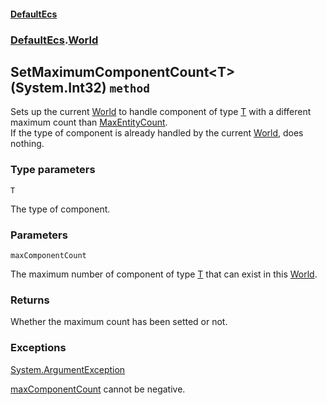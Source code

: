 #### [DefaultEcs](./DefaultEcs.md 'DefaultEcs')
### [DefaultEcs](./DefaultEcs.md#DefaultEcs 'DefaultEcs').[World](./DefaultEcs-World.md 'DefaultEcs.World')
## SetMaximumComponentCount&lt;T&gt;(System.Int32) `method`
Sets up the current [World](./DefaultEcs-World.md 'DefaultEcs.World') to handle component of type [T](#DefaultEcs-World-SetMaximumComponentCount-T-(System-Int32)-T 'DefaultEcs.World.SetMaximumComponentCount&lt;T&gt;(System.Int32).T') with a different maximum count than [MaxEntityCount](./DefaultEcs-World-MaxEntityCount.md 'DefaultEcs.World.MaxEntityCount').  
If the type of component is already handled by the current [World](./DefaultEcs-World.md 'DefaultEcs.World'), does nothing.
### Type parameters

<a name='DefaultEcs-World-SetMaximumComponentCount-T-(System-Int32)-T'></a>
`T`

The type of component.
### Parameters

<a name='DefaultEcs-World-SetMaximumComponentCount-T-(System-Int32)-maxComponentCount'></a>
`maxComponentCount`

The maximum number of component of type [T](#DefaultEcs-World-SetMaximumComponentCount-T-(System-Int32)-T 'DefaultEcs.World.SetMaximumComponentCount&lt;T&gt;(System.Int32).T') that can exist in this [World](./DefaultEcs-World.md 'DefaultEcs.World').
### Returns
Whether the maximum count has been setted or not.
### Exceptions

[System.ArgumentException](https://docs.microsoft.com/en-us/dotnet/api/System.ArgumentException 'System.ArgumentException')

[maxComponentCount](#DefaultEcs-World-SetMaximumComponentCount-T-(System-Int32)-maxComponentCount 'DefaultEcs.World.SetMaximumComponentCount&lt;T&gt;(System.Int32).maxComponentCount') cannot be negative.
